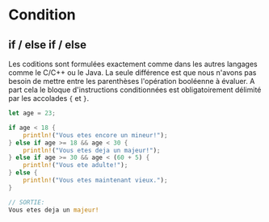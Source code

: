 # Condition

## if / else if / else
Les coditions sont formulées exactement comme dans les autres langages comme
le C/C++ ou le Java. La seule différence est que nous n'avons pas besoin
de mettre entre les parenthèses l'opération booléenne à évaluer. A part cela
le bloque d'instructions conditionnées est obligatoirement délimité
par les accolades `{` et `}`.

```rust
let age = 23;

if age < 18 {
    println!("Vous etes encore un mineur!");
} else if age >= 18 && age < 30 {
    println!("Vous etes deja un majeur!");
} else if age >= 30 && age < (60 + 5) {
    println!("Vous ete adulte!");
} else {
    println!("Vous etes maintenant vieux.");
}

// SORTIE:
Vous etes deja un majeur!
```

